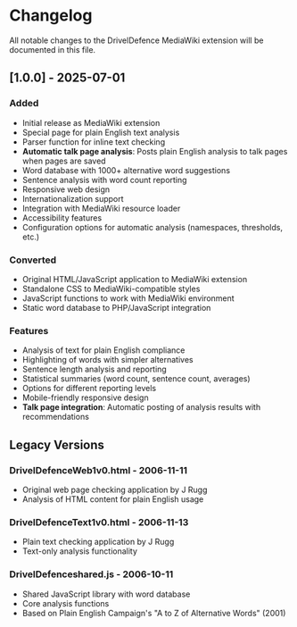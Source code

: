# Changelog

All notable changes to the DrivelDefence MediaWiki extension will be documented in this file.

## [1.0.0] - 2025-07-01

### Added
- Initial release as MediaWiki extension
- Special page for plain English text analysis
- Parser function for inline text checking
- **Automatic talk page analysis**: Posts plain English analysis to talk pages when pages are saved
- Word database with 1000+ alternative word suggestions
- Sentence analysis with word count reporting
- Responsive web design
- Internationalization support
- Integration with MediaWiki resource loader
- Accessibility features
- Configuration options for automatic analysis (namespaces, thresholds, etc.)

### Converted
- Original HTML/JavaScript application to MediaWiki extension
- Standalone CSS to MediaWiki-compatible styles
- JavaScript functions to work with MediaWiki environment
- Static word database to PHP/JavaScript integration

### Features
- Analysis of text for plain English compliance
- Highlighting of words with simpler alternatives
- Sentence length analysis and reporting
- Statistical summaries (word count, sentence count, averages)
- Options for different reporting levels
- Mobile-friendly responsive design
- **Talk page integration**: Automatic posting of analysis results with recommendations

## Legacy Versions

### DrivelDefenceWeb1v0.html - 2006-11-11
- Original web page checking application by J Rugg
- Analysis of HTML content for plain English usage

### DrivelDefenceText1v0.html - 2006-11-13  
- Plain text checking application by J Rugg
- Text-only analysis functionality

### DrivelDefenceshared.js - 2006-10-11
- Shared JavaScript library with word database
- Core analysis functions
- Based on Plain English Campaign's "A to Z of Alternative Words" (2001)
